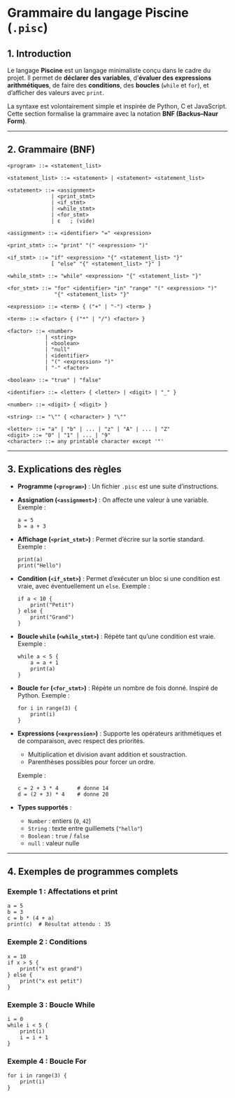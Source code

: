 # Grammaire du langage Piscine (`.pisc`)

## 1. Introduction

Le langage **Piscine** est un langage minimaliste conçu dans le cadre du projet.
Il permet de **déclarer des variables**, d’**évaluer des expressions arithmétiques**, de faire des **conditions**, des **boucles** (`while` et `for`), et d’afficher des valeurs avec `print`.

La syntaxe est volontairement simple et inspirée de Python, C et JavaScript.
Cette section formalise la grammaire avec la notation **BNF (Backus–Naur Form)**.

---

## 2. Grammaire (BNF)

```bnf
<program> ::= <statement_list>

<statement_list> ::= <statement> | <statement> <statement_list>

<statement> ::= <assignment>
              | <print_stmt>
              | <if_stmt>
              | <while_stmt>
              | <for_stmt>
              | ε   ; (vide)

<assignment> ::= <identifier> "=" <expression>

<print_stmt> ::= "print" "(" <expression> ")"

<if_stmt> ::= "if" <expression> "{" <statement_list> "}"
              [ "else" "{" <statement_list> "}" ]

<while_stmt> ::= "while" <expression> "{" <statement_list> "}"

<for_stmt> ::= "for" <identifier> "in" "range" "(" <expression> ")" 
               "{" <statement_list> "}"

<expression> ::= <term> { ("+" | "-") <term> }

<term> ::= <factor> { ("*" | "/") <factor> }

<factor> ::= <number>
            | <string>
            | <boolean>
            | "null"
            | <identifier>
            | "(" <expression> ")"
            | "-" <factor>

<boolean> ::= "true" | "false"

<identifier> ::= <letter> { <letter> | <digit> | "_" }

<number> ::= <digit> { <digit> }

<string> ::= "\"" { <character> } "\""

<letter> ::= "a" | "b" | ... | "z" | "A" | ... | "Z"
<digit> ::= "0" | "1" | ... | "9"
<character> ::= any printable character except '"'
```

---

## 3. Explications des règles

* **Programme (`<program>`)** :
  Un fichier `.pisc` est une suite d’instructions.

* **Assignation (`<assignment>`)** :
  On affecte une valeur à une variable.
  Exemple :

  ```pisc
  a = 5
  b = a + 3
  ```

* **Affichage (`<print_stmt>`)** :
  Permet d’écrire sur la sortie standard.
  Exemple :

  ```pisc
  print(a)
  print("Hello")
  ```

* **Condition (`<if_stmt>`)** :
  Permet d’exécuter un bloc si une condition est vraie, avec éventuellement un `else`.
  Exemple :

  ```pisc
  if a < 10 {
      print("Petit")
  } else {
      print("Grand")
  }
  ```

* **Boucle `while` (`<while_stmt>`)** :
  Répète tant qu’une condition est vraie.
  Exemple :

  ```pisc
  while a < 5 {
      a = a + 1
      print(a)
  }
  ```

* **Boucle `for` (`<for_stmt>`)** :
  Répète un nombre de fois donné. Inspiré de Python.
  Exemple :

  ```pisc
  for i in range(3) {
      print(i)
  }
  ```

* **Expressions (`<expression>`)** :
  Supporte les opérateurs arithmétiques et de comparaison, avec respect des priorités.

  * Multiplication et division avant addition et soustraction.
  * Parenthèses possibles pour forcer un ordre.

  Exemple :

  ```pisc
  c = 2 + 3 * 4      # donne 14
  d = (2 + 3) * 4    # donne 20
  ```

* **Types supportés** :

  * `Number` : entiers (`0`, `42`)
  * `String` : texte entre guillemets (`"hello"`)
  * `Boolean` : `true` / `false`
  * `null` : valeur nulle

---

## 4. Exemples de programmes complets

### Exemple 1 : Affectations et print

```pisc
a = 5
b = 3
c = b * (4 + a)
print(c)  # Résultat attendu : 35
```

### Exemple 2 : Conditions

```pisc
x = 10
if x > 5 {
    print("x est grand")
} else {
    print("x est petit")
}
```

### Exemple 3 : Boucle While

```pisc
i = 0
while i < 5 {
    print(i)
    i = i + 1
}
```

### Exemple 4 : Boucle For

```pisc
for i in range(3) {
    print(i)
}
```
